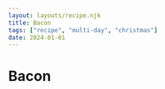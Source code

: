 ```yaml
---
layout: layouts/recipe.njk
title: Bacon
tags: ["recipe", "multi-day", "christmas"]
date: 2024-01-01
---
```


# Bacon
